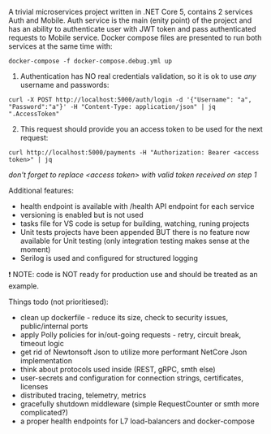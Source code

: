 
A trivial microservices project written in .NET Core 5, contains 2 services Auth and Mobile. Auth service is the main (enity point) of the project and has an ability to authenticate user with JWT token and pass authenticated requests to Mobile service.
Docker compose files are presented to run both services at the same time with:

```
docker-compose -f docker-compose.debug.yml up
```

1. Authentication has NO real credentials validation, so it is ok to use *any* username and passwords:

```
curl -X POST http://localhost:5000/auth/login -d '{"Username": "a", "Password":"a"}' -H "Content-Type: application/json" | jq ".AccessToken"
```
2. This request should provide you an access token to be used for the next request:

```
curl http://localhost:5000/payments -H "Authorization: Bearer <access token>" | jq
```
*don't forget to replace \<access token\> with valid token received on step 1*

Additional features:
* health endpoint is available with /health API endpoint for each service
* versioning is enabled but is not used
* tasks file for VS code is setup for building, watching, runing projects
* Unit tests projects have been appended BUT there is no feature now available for Unit testing (only integration testing makes sense at the moment)
* Serilog is used and configured for structured logging

:exclamation: NOTE: code is NOT ready for production use and should be treated as an example.

Things todo (not prioritiesed):
* clean up dockerfile - reduce its size, check to security issues, public/internal ports
* apply Polly policies for in/out-going requests - retry, circuit break, timeout logic
* get rid of Newtonsoft Json to utilize more performant NetCore Json implementation
* think about protocols used inside (REST, gRPC, smth else)
* user-secrets and configuration for connection strings, certificates, licenses
* distributed tracing, telemetry, metrics
* gracefully shutdown middleware (simple RequestCounter or smth more complicated?)
* a proper health endpoints for L7 load-balancers and docker-compose
